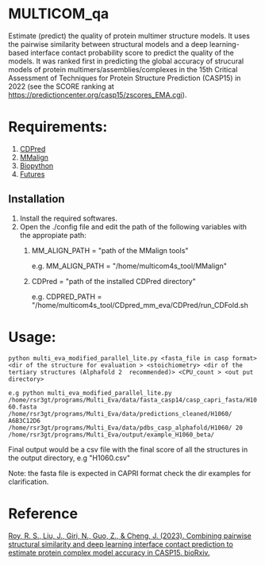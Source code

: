 # MULTICOM_qa 
Estimate (predict) the quality of protein multimer structure models. It uses the pairwise similarity between structural models and a deep learning-based interface contact probability score to predict the quality of the models. It was ranked first in predicting the global accuracy of strucural models of protein multimers/assemblies/complexes in the 15th Critical Assessment of Techniques for Protein Structure Prediction (CASP15) in 2022 (see the SCORE ranking at https://predictioncenter.org/casp15/zscores_EMA.cgi).



# Requirements:
1. [CDPred](https://github.com/BioinfoMachineLearning/CDPred)
2. [MMalign](https://zhanggroup.org/MM-align/)
3. [Biopython](https://biopython.org/)
4. [Futures](https://docs.python.org/3/library/concurrent.futures.html)
  
## Installation
1. Install the required softwares.
2. Open the ./config file and edit the path of the following variables with the appropiate path:
    1. MM_ALIGN_PATH = "path of the MMalign tools"
        
       e.g.   MM_ALIGN_PATH = "/home/multicom4s_tool/MMalign"
   
    2. CDPred = "path of the installed CDPred directory" 

       e.g.   CDPRED_PATH = "/home/multicom4s_tool/CDpred_mm_eva/CDPred/run_CDFold.sh
   

# Usage:

```python multi_eva_modified_parallel_lite.py <fasta_file in casp format> <dir of the structure for evaluation > <stoichiometry> <dir of the tertiary structures (Alphafold 2  recommended)> <CPU_count > <out put directory>```

```e.g python multi_eva_modified_parallel_lite.py /home/rsr3gt/programs/Multi_Eva/data/fasta_casp14/casp_capri_fasta/H1060.fasta /home/rsr3gt/programs/Multi_Eva/data/predictions_cleaned/H1060/ A6B3C12D6 /home/rsr3gt/programs/Multi_Eva/data/pdbs_casp_alphafold/H1060/ 20 /home/rsr3gt/programs/Multi_Eva/output/example_H1060_beta/```

Final output would be a csv file with the final score of all the structures in the output directory, e.g "H1060.csv"

Note: the fasta file is expected in CAPRI format check the dir examples for clarification.


# Reference


[Roy, R. S., Liu, J., Giri, N., Guo, Z., & Cheng, J. (2023). Combining pairwise structural similarity and deep learning interface contact prediction to estimate protein complex model accuracy in CASP15. bioRxiv.](https://doi.org/10.1101/2023.03.08.531814)